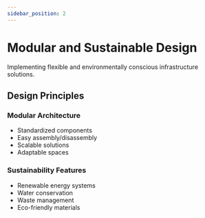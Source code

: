 ```yaml
---
sidebar_position: 2
---
```


# Modular and Sustainable Design

Implementing flexible and environmentally conscious infrastructure solutions.

## Design Principles

### Modular Architecture

- Standardized components
- Easy assembly/disassembly
- Scalable solutions
- Adaptable spaces

### Sustainability Features

- Renewable energy systems
- Water conservation
- Waste management
- Eco-friendly materials
